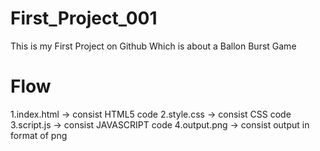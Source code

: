 # First_Project_001
This is my First Project on Github Which is about a Ballon Burst Game
# Flow 
1.index.html -> consist HTML5 code 
2.style.css  -> consist CSS code 
3.script.js  -> consist JAVASCRIPT code
4.output.png -> consist output in format of png
